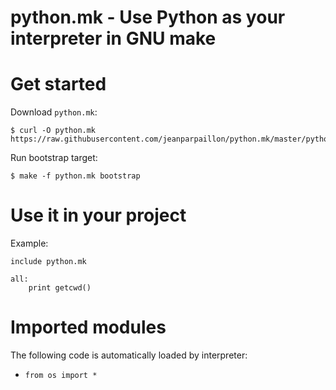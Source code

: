 python.mk - Use Python as your interpreter in GNU make
======================================================

# Get started

Download `python.mk`:
```
$ curl -O python.mk https://raw.githubusercontent.com/jeanparpaillon/python.mk/master/python.mk
```

Run bootstrap target:
```
$ make -f python.mk bootstrap
```

# Use it in your project

Example:

```make
include python.mk

all:
	print getcwd()
```

# Imported modules

The following code is automatically loaded by interpreter:
* `from os import *`
